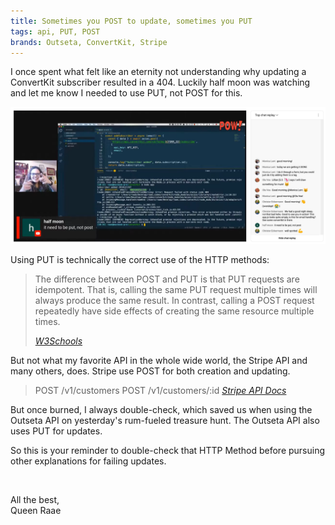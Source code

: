 ```yaml
---
title: Sometimes you POST to update, sometimes you PUT
tags: api, PUT, POST
brands: Outseta, ConvertKit, Stripe
---
```


I once spent what felt like an eternity not understanding why updating a ConvertKit subscriber resulted in a 404. Luckily half moon was watching and let me know I needed to use PUT, not POST for this.

[![It need to be PUT, not POST](./screenshot-put-post.png)](https://www.youtube.com/live/ZNhD4pXZOhI?feature=share&t=2506)

Using PUT is technically the correct use of the HTTP methods:

> The difference between POST and PUT is that PUT requests are idempotent. That is, calling the same PUT request multiple times will always produce the same result. In contrast, calling a POST request repeatedly have side effects of creating the same resource multiple times.
>
> <cite>[W3Schools](https://www.w3schools.com/tags/ref_httpmethods.asp)</cite>

But not what my favorite API in the whole wide world, the Stripe API and many others, does. Stripe use POST for both creation and updating.

> POST /v1/customers
> POST /v1/customers/:id
> <cite>[Stripe API Docs](https://www.w3schools.com/tags/ref_httpmethods.asp)</cite>

But once burned, I always double-check, which saved us when using the Outseta API on yesterday's rum-fueled treasure hunt. The Outseta API also uses PUT for updates.

So this is your reminder to double-check that HTTP Method before pursuing other explanations for failing updates.

&nbsp;

All the best,\
Queen Raae
